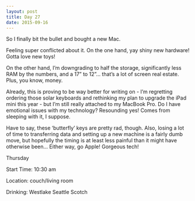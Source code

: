 ```yaml
---
layout: post
title: Day 27
date: 2015-09-16
---
```


So I finally bit the bullet and bought a new Mac. 

Feeling super conflicted about it. On the one hand, yay shiny new hardware! Gotta love new toys! 

On the other hand, I’m downgrading to half the storage, significantly less RAM by the numbers, and a 17” to 12”… that’s a lot of screen real estate. Plus, you know, money. 

Already, this is proving to be way better for writing on - I’m regretting ordering those solar keyboards and rethinking my plan to upgrade the iPad mini this year - but I’m still really attached to my MacBook Pro. Do I have emotional issues with my technology? Resounding yes! Comes from sleeping with it, I suppose. 

Have to say, these ‘butterfly’ keys are pretty rad, though. Also, losing a lot of time to transferring data and setting up a new machine is a fairly dumb move, but hopefully the timing is at least less painful than it might have otherwise been… Either way, go Apple! Gorgeous tech!


Thursday

Start Time: 10:30 am

Location: couch/living room

Drinking: Westlake Seattle Scotch
